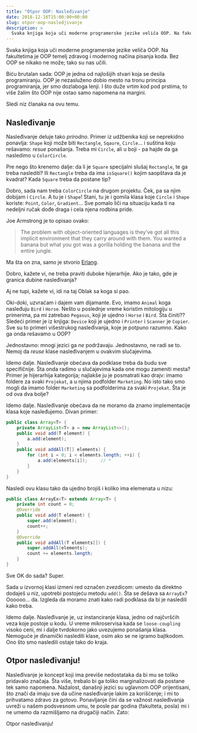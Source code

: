 ```yaml
---
title: "Otpor OOP: Nasleđivanje"
date: 2018-12-16T15:00:00+00:00
slug: otpor-oop-nasledjivanje
description: >
  Svaka knjiga koja uči moderne programerske jezike veliča OOP. Na fakultetima je OOP temelj zdravog i modernog načina pisanja koda. Bez OOP se nikako ne može; tako su nas učili.
---
```


Svaka knjiga koja uči moderne programerske jezike veliča OOP. Na fakultetima je OOP temelj zdravog i modernog načina pisanja koda. Bez OOP se nikako ne može; tako su nas učili.

Biću brutalan sada: OOP je jedna od najlošijih stvari koja se desila programiranju. OOP je nezasluženo dobio mesto na tronu principa programiranja, jer smo dozlaboga lenji. I što duže vrtim kod pod prstima, to više žalim što OOP nije ostao samo napomena na margini.

Sledi niz članaka na ovu temu.

## Nasleđivanje

Nasleđivanje deluje tako _prirodno_. Primer iz udžbenika koji se neprekidno ponavlja: `Shape` koji može biti `Rectangle`, `Sqaure`, `Circle`... i suština koju rešavamo: _resue_ ponašanja. Treba mi `Circle`, ali u boji - pa hajde da ga nasledimo u `ColorCircle`.

Pre nego što krenemo dalje: da li je `Square` specijalni slušaj `Rectangle`, te ga treba naslediti? Ili `Rectangle` treba da ima `isSquare()` kojim saopštava da je kvadrat? Kada `Square` treba da postane tip?

Dobro, sada nam treba `ColorCircle` na drugom projektu. Ček, pa sa njim dobijam i `Circle`. A tu je i `Shape`! Stani, tu je i gomila klasa koje `Circle` i `Shape` koriste: `Point`, `Color`, `Gradient`... Sve pomalo liči na situaciju kada ti na nedeljni ručak dođe draga i cela njena rodbina pride.

Joe Armstrong je to opisao ovako:

> The problem with object-oriented languages is they’ve got all this implicit environment that they carry around with them. You wanted a banana but what you got was a gorilla holding the banana and the entire jungle.

Ma šta on zna, samo je stvorio [Erlang](https://www.erlang.org).

Dobro, kažete vi, ne treba praviti duboke hijerarhije. Ako je tako, gde je granica dubine nasleđivanja?

Aj ne tupi, kažete vi, idi na taj Oblak sa koga si pao.

Oki-doki, uzvraćam i dajem vam dijamante. Evo, imamo `Animal` koga nasleđuju `Bird` i `Horse`. Nešto u poslednje vreme koristim mitologiju u primerima, pa mi zatrebao `Pegasus`, koji je ujedno i `Horse` i `Bird`. Šta činiti?? Sledeći primer je iz knjiga: `Device` koji je ujedno i `Printer` i `Scanner` je `Copier`. Sve su to primeri višestrukog nasleđivanja, koje je potpuno razumno. Kako ga onda rešavamo u OOP?

Jednostavno: mnogi jezici ga _ne_ podržavaju. Jednostavno, ne radi se to. Nemoj da _reuse_ klase nasleđivanjem u ovakvim slučajevima.

Idemo dalje. Nasleđivanje obećava da podklase treba da budu sve specifičnije. Šta onda radimo u slučajevima kada one mogu zameniti mesta? Primer je hijerarhija kategorija; najlakše ju je posmatrati kao drajv: imamo foldere za svaki `Projekat`, a u njima podfolder `Marketing`. No isto tako smo mogli da imamo folder `Marketing` sa podfolderima za svaki `Projekat`. Šta je od ova dva bolje?

Idemo dalje. Nasleđivanje obećava da ne moramo da znamo implementacije klasa koje nasleđujemo. Divan primer:

```java
public class Array<T> {
    private ArrayList<T> a = new ArrayList<>();
    public void add(T element) {
        a.add(element);
    }
    public void addAll(T[] elements) {
        for (int i = 0; i < elements.length; ++i) {
            a.add(elements[i]);		// *
        }
    }
}
```

Nasledi ovu klasu tako da ujedno brojiš i koliko ima elemenata u nizu:

```java
public class ArrayEx<T> extends Array<T> {
    private int count = 0;
    @Override
    public void add(T element) {
        super.add(element);
        count++;
    }
    @Override
    public void addAll(T elements[]) {
        super.addAll(elements);
        count += elements.length;
    }
}
```

Sve OK do sada? Super.

Sada u izvornoj klasi izmeni red označen zvezdicom: umesto da direktno dodaješ u niz, upotrebi postojeću metodu `add()`. Šta se dešava sa `ArrayEx`? Oooooo... da. Izgleda da moramo znati kako radi podklasa da bi je nasledili kako treba.

Idemo dalje. Nasleđivanje je, uz instanciranje klasa, jedno od najčvršćih veza koje postoje u kodu. U vreme mikroservisa kada se `loose-coupling` visoko ceni, mi i dalje tvrdokorno jako uvezujemo ponašanja klasa. Nemoguće je dinamički naslediti klase, osim ako se ne igramo bajtkodom. Ono što smo nasledili ostaje tako do kraja.

## Otpor nasleđivanju!

Nasleđivanje je koncept koji ima previše nedostataka da bi mu se toliko pridavalo značaja. Šta više, trebalo bi ga toliko marginalizovati da postane tek samo napomena. Nažalost, današnji jezici su uglavnom OOP orijentisani, što znači da imaju sve da učine nasleđivanje lakim za korišćenje; i mi to prihvatamo zdravo za gotovo. Ponavljanje čini da se važnost nasleđivanja uvreži u našem podsvesnom umu, te posle par godina (fakulteta, posla) mi i ne umemo da razmišljamo na drugačiji način. Zato:

Otpor nasleđivanju!
